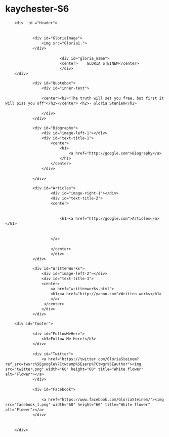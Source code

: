 # kaychester-S6

<html>
<link rel="stylesheet" type="text/css" href="homepage_2.css">
<link href="https://fonts.googleapis.com/css?family=Josefin+Sans&display=swap" rel="stylesheet">
<head>
	<title>Gloria Steniem</title>
</head>
<body>

<div id="wrapper">

		<div  id ="Header">
						
						
				<div id="GloriaImage">
					<img src="Gloria1.">
				</div>

							<div id="gloria_name">
							<center>	GLORIA STEINEM</center>
							</div>
		</div>
<!-- end of header information -->
				<div id="Quotebox">	
					<div id="inner-text">
					
					<center><h2>"The truth will set you free, but first it will piss you off"</h2></center> <h2>- Gloria Steniem</h2>
					
					</div>
				</div>
<!-- Biography section -->
				<div id="Biography">
					<div id="image-left-1"></div>
					<div id="text-title-1">
						<center>
							<h1>
								<a href="http://google.com">Biography</a>
							</h1>
						</center>
					</div>

				</div>
<!-- End of Biography section -->
<!-- Articles -->
				<div id="Articles">
						<div id="image-right-1"></div>
						<div id="text-title-2">
						<center>
							
							
							<h1><a href="http://google.com">Articles</a></h1>


						</a>

						</center>
						</div>
				</div>
<!-- End of Articles -->
<!-- Written works sections -->
				<div id="WrittenWorks">
					<div id="image-left-2"></div>
					<div id="text-title-3">
					<center>	
						<a href="writtenworks.html">
						<h1><a href="http://yahoo.com">Written works</h1>
						</a>
					 </center>
					</div>
				</div>
<!-- End of Writtenworks sections -->
		<div id="footer">

				<div id="FollowMeHere">
					<h3>Follow Me Here!</h3>
				</div>
				
				<div id="Twitter">
					<a href="https://twitter.com/GloriaSteinem?ref_src=twsrc%5Egoogle%7Ctwcamp%5Eserp%7Ctwgr%5Eauthor"><img src="twitter.png" width="60" height="60" title="White flower" alt="Flower"></a>
				</div>

				<div id="Facebook">
					
					<a href="https://www.facebook.com/GloriaSteinem/"><img src="facebook_1.png" width="60" height="60" title="White flower" alt="Flower"></a>
				</div>


		</div>

</div>
























</div>
</body>
</html>
